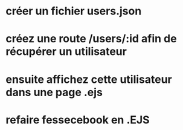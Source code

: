 # créer un fichier users.json

# créez une route /users/:id afin de récupérer un utilisateur

# ensuite affichez cette utilisateur dans une page .ejs

# refaire fessecebook en .EJS
